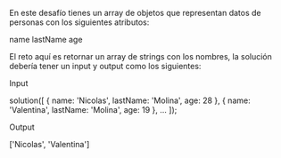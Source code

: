 En este desafío tienes un array de objetos que representan datos de personas con los siguientes atributos:

name
lastName
age

El reto aquí es retornar un array de strings con los nombres, la solución debería tener un input y output como los siguientes:

Input

solution([
  {
    name: 'Nicolas',
    lastName: 'Molina',
    age: 28
  },
  {
    name: 'Valentina',
    lastName: 'Molina',
    age: 19
  },
  ...
]);

Output

['Nicolas', 'Valentina']
